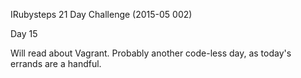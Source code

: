 IRubysteps 21 Day Challenge (2015-05 002)

Day 15

Will read about Vagrant.
Probably another code-less day, as today's errands are a handful.
